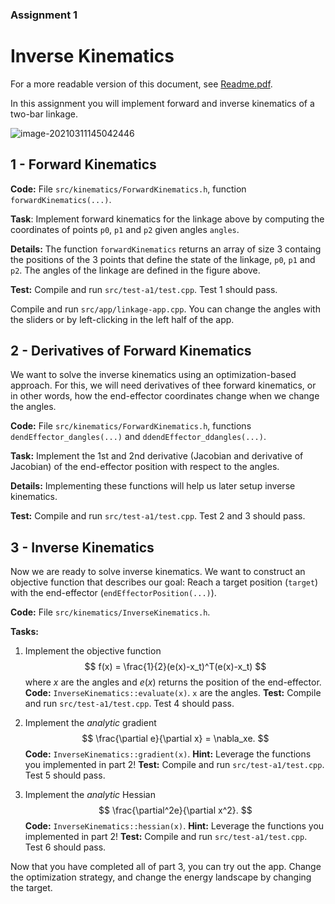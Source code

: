 ### Assignment 1 

# Inverse Kinematics

For a more readable version of this document, see [Readme.pdf](Readme.pdf).

In this assignment you will implement forward and inverse kinematics of a two-bar linkage. 

![image-20210311145042446](/home/moritz/code/cmm21/s1/linkage.png)

## 1 - Forward Kinematics

**Code:** File `src/kinematics/ForwardKinematics.h`, function `forwardKinematics(...)`.

**Task**: Implement forward kinematics for the linkage above by computing the coordinates of points `p0`, `p1` and `p2` given angles `angles`.

**Details:** The function `forwardKinematics` returns an array of size 3 containg the positions of the 3 points that define the state of the linkage, `p0`, `p1` and `p2`. The angles of the linkage are defined in the figure above.

**Test:** Compile and run `src/test-a1/test.cpp`.  Test 1 should pass.



Compile and run `src/app/linkage-app.cpp`. You can change the angles with the sliders or by left-clicking in the left half of the app.

## 2 - Derivatives of Forward Kinematics

We want to solve the inverse kinematics using an optimization-based approach. For this, we will need derivatives of thee forward kinematics, or in other words, how the end-effector coordinates change when we change the angles.

**Code:** File `src/kinematics/ForwardKinematics.h`, functions `dendEffector_dangles(...)` and `ddendEffector_ddangles(...)`.

**Task:** Implement the 1st and 2nd derivative (Jacobian and derivative of Jacobian) of the end-effector position with respect to the angles. 

**Details:** Implementing these functions will help us later setup inverse kinematics. 

**Test:** Compile and run `src/test-a1/test.cpp`.  Test 2 and 3 should pass.

## 3 - Inverse Kinematics

Now we are ready to solve inverse kinematics. We want to construct an objective function that describes our goal: Reach a target position (`target`) with the end-effector (`endEffectorPosition(...)`).

**Code:** File `src/kinematics/InverseKinematics.h`.

**Tasks:**

1. Implement the objective function 
   $$
   f(x) = \frac{1}{2}(e(x)-x_t)^T(e(x)-x_t)
   $$
   where $x$ are the angles and $e(x)$ returns the position of the end-effector.
   **Code:** `InverseKinematics::evaluate(x)`. `x` are the angles. 
   **Test:** Compile and run `src/test-a1/test.cpp`.  Test 4 should pass.
   
2. Implement the *analytic* gradient 
   $$
   \frac{\partial e}{\partial x} = \nabla_xe.
   $$
   **Code:** `InverseKinematics::gradient(x)`. 
   **Hint:** Leverage the functions you implemented in part 2!
   **Test:** Compile and run `src/test-a1/test.cpp`.  Test 5 should pass.

3. Implement the *analytic* Hessian
   $$
   \frac{\partial^2e}{\partial x^2}.
   $$
   **Code:** `InverseKinematics::hessian(x)`.
   **Hint:** Leverage the functions you implemented in part 2!
   **Test:** Compile and run `src/test-a1/test.cpp`.  Test 6 should pass.

Now that you have completed all of part 3, you can try out the app. Change the optimization strategy, and change the energy landscape by changing the target.